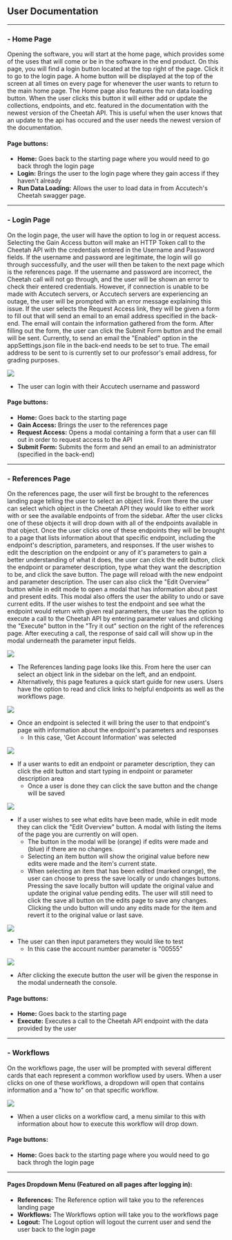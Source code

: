 ## User Documentation
---
### - Home Page

Opening the software, you will start at the home page, which provides some of the uses that will come or be in the software in the end product. On this page, you will find a login button located at the top right of the page. Click it to go to the login page. A home button will be displayed at the top of the screen at all times on every page for whenever the user wants to return to the main home page. The Home page also features the run data loading button. When the user clicks this button it will either add or update the collections, endpoints, and etc. featured in the documentation with the newest version of the Cheetah API. This is useful when the user knows that an update to the api has occured and the user needs the newest version of the documentation.

#### Page buttons:
- <b>Home:</b> Goes back to the starting page where you would need to go back throgh the login page
- <b>Login:</b> Brings the user to the login page where they gain access if they haven't already
- <b>Run Data Loading:</b> Allows the user to load data in from Accutech's Cheetah swagger page.

---
### - Login Page

On the login page, the user will have the option to log in or request access. Selecting the Gain Access button will make an HTTP Token call to the Cheetah API with the credentials entered in the Username and Password fields. If the username and password are legitimate, the login will go through successfully, and the user will then be taken to the next page which is the references page. If the username and password are incorrect, the Cheetah call will not go through, and the user will be shown an error to check their entered credentials. However, if connection is unable to be made with Accutech servers, or Accutech servers are experiencing an outage, the user will be prompted with an error message explaining this issue. If the user selects the Request Access link, they will be given a form to fill out that will send an email to an email address specified in the back-end. The email will contain the information gathered from the form. After filling out the form, the user can click the Submit Form button and the email will be sent. Currently, to send an email the "Enabled" option in the appSettings.json file in the back-end needs to be set to true. The email address to be sent to is currently set to our professor's email address, for grading purposes.

<img src="DocumentationImages/LoginUser.PNG"> <br>
- The user can login with their Accutech username and password

#### Page buttons:
- <b>Home:</b> Goes back to the starting page
- <b>Gain Access:</b> Brings the user to the references page
- <b>Request Access:</b> Opens a modal containing a form that a user can fill out in order to request access to the API
- <b>Submit Form:</b> Submits the form and send an email to an administrator (specified in the back-end)

---
### - References Page

On the references page, the user will first be brought to the references landing page telling the user to select an object link. From there the user can select which object in the Cheetah API they would like to either work with or see the available endpoints of from the sidebar. After the user clicks one of these objects it will drop down with all of the endpoints available in that object. Once the user clicks one of these endpoints they will be brought to a page that lists information about that specific endpoint, including the endpoint's description, parameters, and responses. If the user wishes to edit the description on the endpoint or any of it's parameters to gain a better understanding of what it does, the user can click the edit button, click the endpoint or parameter description, type what they want the description to be, and click the save button. The page will reload with the new endpoint and parameter description. The user can also click the "Edit Overview" button while in edit mode to open a modal that has information about past and present edits. This modal also offers the user the ability to undo or save current edits. If the user wishes to test the endpoint and see what the endpoint would return with given real parameters, the user has the option to execute a call to the Cheetah API by entering parameter values and clicking the "Execute" button in the "Try it out" section on the right of the references page. After executing a call, the response of said call will show up in the modal underneath the parameter input fields.

<img src="DocumentationImages/ReferencesLanding.PNG"> <br>
- The References landing page looks like this. From here the user can select an object link in the sidebar on the left, and an endpoint.
- Alternatively, this page features a quick start guide for new users. Users have the option to read and click links to helpful endpoints as well as the workflows page.

<img src="DocumentationImages/GetAccountInformationEndpoint.PNG"> <br>
- Once an endpoint is selected it will bring the user to that endpoint's page with information about the endpoint's parameters and responses
    - In this case, 'Get Account Information' was selected

<img src="DocumentationImages/EditingEndpoint.PNG"> <br>
- If a user wants to edit an endpoint or parameter description, they can click the edit button and start typing in endpoint or parameter description area
    - Once a user is done they can click the save button and the change will be saved

<img src="DocumentationImages/EditOverviewModal.PNG"> <br>
- If a user wishes to see what edits have been made, while in edit mode they can click the "Edit Overview" button. A modal with listing the items of the page you are currently on will open.
    - The button in the modal will be (orange) if edits were made and (blue) if there are no changes.
    - Selecting an item button will show the original value before new edits were made and the item's current state. 
    - When selecting an item that has been edited (marked orange), the user can choose to press the save locally or undo changes buttons. Pressing the save locally button will update the original value and update the original value pending edits. The user will still need to click the save all button on the edits page to save any changes. Clicking the undo button will undo any edits made for the item and revert it to the original value or last save. 

<img src="DocumentationImages/EnteredParameter.PNG"> <br>
- The user can then input parameters they would like to test
    - In this case the account number parameter is "00555"

<img src="DocumentationImages/ConsoleResponse.PNG"> <br>
- After clicking the execute button the user will be given the response in the modal underneath the console.

#### Page buttons:
- <b>Home:</b> Goes back to the starting page
- <b>Execute:</b> Executes a call to the Cheetah API endpoint with the data provided by the user

---
### - Workflows
On the workflows page, the user will be prompted with several different cards that each represent a common workflow used by users. When a user clicks on one of these workflows, a dropdown will open that contains information and a "how to" on that specific workflow.

<img src="DocumentationImages/Workflow.PNG"> <br>
- When a user clicks on a workflow card, a menu similar to this with information about how to execute this workflow will drop down.

#### Page buttons:
- <b>Home:</b> Goes back to the starting page where you would need to go back throgh the login page

---
#### Pages Dropdown Menu (Featured on all pages after logging in):
- <b>References:</b> The Reference option will take you to the references landing page
- <b>Workflows:</b> The Workflows option will take you to the workflows page
- <b>Logout:</b> The Logout option will logout the current user and send the user back to the login page
